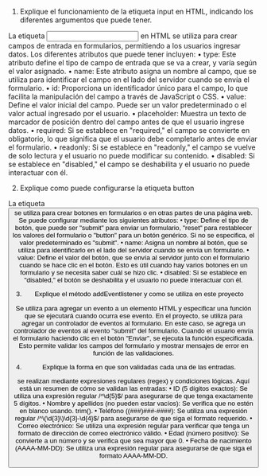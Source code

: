 1.	Explique el funcionamiento de la etiqueta input en HTML, indicando los diferentes argumentos que puede tener.
   
La etiqueta <input> en HTML se utiliza para crear campos de entrada en formularios, permitiendo a los usuarios ingresar datos. Los diferentes atributos que puede tener incluyen:
•	type: Este atributo define el tipo de campo de entrada que se va a crear, y varía según el valor asignado.
•	name: Este atributo asigna un nombre al campo, que se utiliza para identificar el campo en el lado del servidor cuando se envía el formulario.
•	id: Proporciona un identificador único para el campo, lo que facilita la manipulación del campo a través de JavaScript o CSS.
•	value: Define el valor inicial del campo. Puede ser un valor predeterminado o el valor actual ingresado por el usuario.
•	placeholder: Muestra un texto de marcador de posición dentro del campo antes de que el usuario ingrese datos.
•	required: Si se establece en "required," el campo se convierte en obligatorio, lo que significa que el usuario debe completarlo antes de enviar el formulario.
•	readonly: Si se establece en "readonly," el campo se vuelve de solo lectura y el usuario no puede modificar su contenido.
•	disabled: Si se establece en "disabled," el campo se deshabilita y el usuario no puede interactuar con él.


2.	Explique como puede configurarse la etiqueta button
   
La etiqueta <button> se utiliza para crear botones en formularios o en otras partes de una página web. Se puede configurar mediante los siguientes atributos:
•	type: Define el tipo de botón, que puede ser "submit" para enviar un formulario, "reset" para restablecer los valores del formulario o "button" para un botón genérico. Si no se especifica, el valor predeterminado es "submit".
•	name: Asigna un nombre al botón, que se utiliza para identificarlo en el lado del servidor cuando se envía un formulario.
•	value: Define el valor del botón, que se envía al servidor junto con el formulario cuando se hace clic en el botón. Esto es útil cuando hay varios botones en un formulario y se necesita saber cuál se hizo clic.
•	disabled: Si se establece en "disabled," el botón se deshabilita y el usuario no puede interactuar con él.


3.	Explique el método addEventlistener y como se utiliza en este proyecto
   
Se utiliza para agregar un evento a un elemento HTML y especificar una función que se ejecutará cuando ocurra ese evento. En el proyecto, se utiliza para agregar un controlador de eventos al formulario.
En este caso, se agrega un controlador de eventos al evento "submit" del formulario. Cuando el usuario envía el formulario haciendo clic en el botón "Enviar", se ejecuta la función especificada. Esto permite validar los campos del formulario y mostrar mensajes de error en función de las validaciones.


4. Explique la forma en que son validadas cada una de las entradas.
   
se realizan mediante expresiones regulares (regex) y condiciones lógicas. Aquí está un resumen de cómo se validan las entradas:
•	ID (5 dígitos exactos): Se utiliza una expresión regular /^\d{5}$/ para asegurarse de que tenga exactamente 5 dígitos.
•	Nombre y apellidos (no pueden estar vacíos): Se verifica que no estén en blanco usando. trim().
•	Teléfono ((###)###-####): Se utiliza una expresión regular /^\(\d{3}\)\d{3}-\d{4}$/ para asegurarse de que siga el formato requerido.
•	Correo electrónico: Se utiliza una expresión regular para verificar que tenga un formato de dirección de correo electrónico válido.
•	Edad (número positivo): Se convierte a un número y se verifica que sea mayor que 0.
•	Fecha de nacimiento (AAAA-MM-DD): Se utiliza una expresión regular para asegurarse de que siga el formato AAAA-MM-DD.
